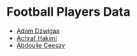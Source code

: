<html>
  <head>
    <meta charset="utf-8">
  </head>
  <body>
    <h1>Football Players Data</h1>
    <ul>
      <li><a href="Adam_Dzwigaa.ttl">Adam Dzwigaa</a></li>
      <li><a href="Achraf_Hakimi.ttl">Achraf Hakimi</a></li>
      <li><a href="Abdoulie_Ceesay.ttl">Abdoulie Ceesay</a></li>
    </ul>
  </body>
</html>
